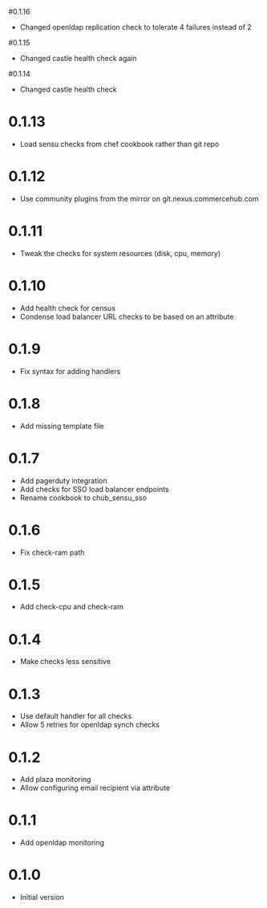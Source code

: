 #0.1.16
* Changed openldap replication check to tolerate 4 failures instead of 2

#0.1.15
* Changed castle health check again

#0.1.14
* Changed castle health check

# 0.1.13
* Load sensu checks from chef cookbook rather than git repo

# 0.1.12

* Use community plugins from the mirror on git.nexus.commercehub.com

# 0.1.11

* Tweak the checks for system resources (disk, cpu, memory)

# 0.1.10

* Add health check for census
* Condense load balancer URL checks to be based on an attribute

# 0.1.9

* Fix syntax for adding handlers

# 0.1.8

* Add missing template file

# 0.1.7

* Add pagerduty integration
* Add checks for SSO load balancer endpoints
* Rename cookbook to chub_sensu_sso

# 0.1.6

* Fix check-ram path

# 0.1.5

* Add check-cpu and check-ram

# 0.1.4

* Make checks less sensitive

# 0.1.3

* Use default handler for all checks
* Allow 5 retries for openldap synch checks

# 0.1.2

* Add plaza monitoring
* Allow configuring email recipient via attribute

# 0.1.1

* Add openldap monitoring

# 0.1.0

* Initial version
